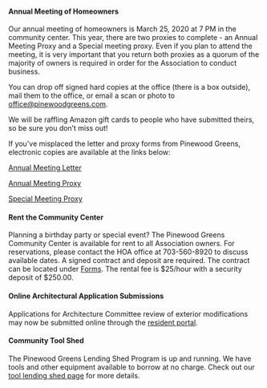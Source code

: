 #### Annual Meeting of Homeowners

Our annual meeting of homeowners is March 25, 2020 at 7 PM in the community center. This year, there are two proxies to complete - an Annual Meeting Proxy and a Special meeting proxy. Even if you plan to attend the meeting, it is very important that you return both proxies as a quorum of the majority of owners is required in order for the Association to conduct business. 

You can drop off signed hard copies at the office (there is a box outside), mail them to the office, or email a scan or photo to office@pinewoodgreens.com.

We will be raffling Amazon gift cards to people who have submitted theirs, so be sure you don’t miss out!

If you've misplaced the letter and proxy forms from Pinewood Greens, electronic copies are available at the links below:   

[Annual Meeting Letter](documents/forms/2020_Annual_Meeting_Letter.pdf)  

[Annual Meeting Proxy](documents/forms/2020_Annual_Meeting_Proxy_Form.pdf)  

[Special Meeting Proxy](documents/forms/Proxy_Maximum_Annual_Assessment2020_2022.pdf)  


#### Rent the Community Center

Planning a birthday party or special event? The Pinewood Greens Community Center is available for rent to all Association owners. For reservations, please contact the HOA office at 703-560-8920 to discuss available dates. A signed contract and deposit are required. The contract can be located under [Forms](forms.html). The rental fee is $25/hour with a security deposit of $250.00.

#### Online Architectural Application Submissions

Applications for Architecture Committee review of exterior modifications may now be submitted online through the [resident portal](http://www.ciranet.com/ResidentPortal).

#### Community Tool Shed

The Pinewood Greens Lending Shed Program is up and running. We have tools and other equipment available to borrow at no charge. Check out our [tool lending shed page](toolshed.html) for more details.
